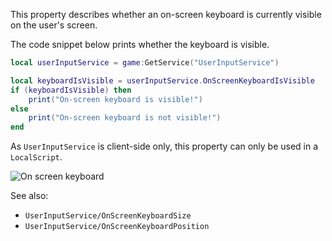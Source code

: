 This property describes whether an on-screen keyboard is currently visible
on the user's screen.

The code snippet below prints whether the keyboard is visible.

```lua
local userInputService = game:GetService("UserInputService")

local keyboardIsVisible = userInputService.OnScreenKeyboardIsVisible
if (keyboardIsVisible) then
	print("On-screen keyboard is visible!")
else
	print("On-screen keyboard is not visible!")
end
```

As `UserInputService` is client-side only, this property can only be used
in a `LocalScript`.

![On screen keyboard][1]

See also:

- `UserInputService/OnScreenKeyboardSize`
- `UserInputService/OnScreenKeyboardPosition`

[1]: https://prod.docsiteassets.roblox.com/assets/bltd883fb9830c26628/ClientKeyboard.png